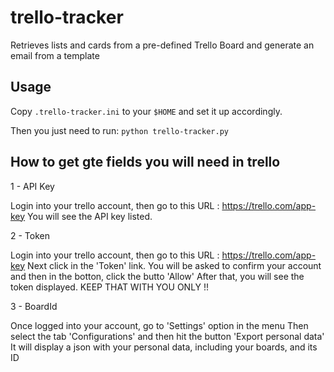 # trello-tracker
Retrieves lists and cards from a pre-defined Trello Board and generate an email from a template

## Usage

Copy `.trello-tracker.ini` to your `$HOME` and set it up accordingly.

Then you just need to run:
`python trello-tracker.py`


## How to get gte fields you will need in trello

1 - API Key

  Login into your trello account, then go to this URL : https://trello.com/app-key
  You will see the API key listed.


2 - Token

  Login into your trello account, then go to this URL : https://trello.com/app-key
  Next click in the 'Token' link. You will be asked to confirm your account and then in the botton, click the butto 'Allow'
  After that, you will see the token displayed.
  KEEP THAT WITH YOU ONLY !!

3 - BoardId
 
  Once logged into your account, go to 'Settings' option in the menu
  Then select the tab 'Configurations'  and then hit the button 'Export personal data'
  It will display a json with your personal data, including your boards, and its ID
 
